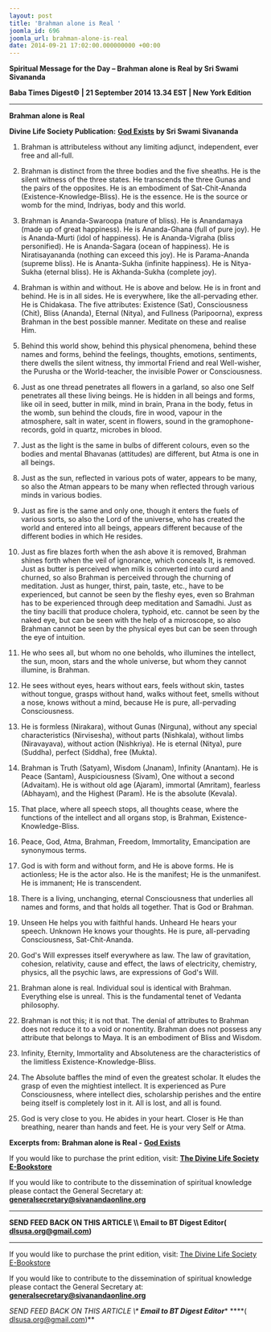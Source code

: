 ```yaml
---
layout: post
title: 'Brahman alone is Real '
joomla_id: 696
joomla_url: brahman-alone-is-real
date: 2014-09-21 17:02:00.000000000 +00:00
---
```

  

















































**Spiritual Message for the Day – Brahman alone is Real by Sri Swami Sivananda**

**Baba Times Digest© | 21 September 2014 13.34 EST | New York Edition**

* * *  


**Brahman alone is Real**

**Divine Life Society Publication:** [**God Exists**](http://www.dlshq.org/download/god_exists.htm#_VPID_20) **by Sri Swami Sivananda**

1. Brahman is attributeless without any limiting adjunct, independent, ever free and all-full.

2. Brahman is distinct from the three bodies and the five sheaths. He is the silent witness of the three states. He transcends the three Gunas and the pairs of the opposites. He is an embodiment of Sat-Chit-Ananda (Existence-Knowledge-Bliss). He is the essence. He is the source or womb for the mind, Indriyas, body and this world.

3. Brahman is Ananda-Swaroopa (nature of bliss). He is Anandamaya (made up of great happiness). He is Ananda-Ghana (full of pure joy). He is Ananda-Murti (idol of happiness). He is Ananda-Vigraha (bliss personified). He is Ananda-Sagara (ocean of happiness). He is Niratisayananda (nothing can exceed this joy). He is Parama-Ananda (supreme bliss). He is Ananta-Sukha (infinite happiness). He is Nitya-Sukha (eternal bliss). He is Akhanda-Sukha (complete joy).

4. Brahman is within and without. He is above and below. He is in front and behind. He is in all sides. He is everywhere, like the all-pervading ether. He is Chidakasa. The five attributes: Existence (Sat), Consciousness (Chit), Bliss (Ananda), Eternal (Nitya), and Fullness (Paripoorna), express Brahman in the best possible manner. Meditate on these and realise Him.

5. Behind this world show, behind this physical phenomena, behind these names and forms, behind the feelings, thoughts, emotions, sentiments, there dwells the silent witness, thy immortal Friend and real Well-wisher, the Purusha or the World-teacher, the invisible Power or Consciousness.

6. Just as one thread penetrates all flowers in a garland, so also one Self penetrates all these living beings. He is hidden in all beings and forms, like oil in seed, butter in milk, mind in brain, Prana in the body, fetus in the womb, sun behind the clouds, fire in wood, vapour in the atmosphere, salt in water, scent in flowers, sound in the gramophone-records, gold in quartz, microbes in blood.

7. Just as the light is the same in bulbs of different colours, even so the bodies and mental Bhavanas (attitudes) are different, but Atma is one in all beings.

8. Just as the sun, reflected in various pots of water, appears to be many, so also the Atman appears to be many when reflected through various minds in various bodies.

9. Just as fire is the same and only one, though it enters the fuels of various sorts, so also the Lord of the universe, who has created the world and entered into all beings, appears different because of the different bodies in which He resides.

10. Just as fire blazes forth when the ash above it is removed, Brahman shines forth when the veil of ignorance, which conceals It, is removed. Just as butter is perceived when milk is converted into curd and churned, so also Brahman is perceived through the churning of meditation. Just as hunger, thirst, pain, taste, etc., have to be experienced, but cannot be seen by the fleshy eyes, even so Brahman has to be experienced through deep meditation and Samadhi. Just as the tiny bacilli that produce cholera, typhoid, etc. cannot be seen by the naked eye, but can be seen with the help of a microscope, so also Brahman cannot be seen by the physical eyes but can be seen through the eye of intuition.

11. He who sees all, but whom no one beholds, who illumines the intellect, the sun, moon, stars and the whole universe, but whom they cannot illumine, is Brahman.

12. He sees without eyes, hears without ears, feels without skin, tastes without tongue, grasps without hand, walks without feet, smells without a nose, knows without a mind, because He is pure, all-pervading Consciousness.

13. He is formless (Nirakara), without Gunas (Nirguna), without any special characteristics (Nirvisesha), without parts (Nishkala), without limbs (Niravayava), without action (Nishkriya). He is eternal (Nitya), pure (Suddha), perfect (Siddha), free (Mukta).

14. Brahman is Truth (Satyam), Wisdom (Jnanam), Infinity (Anantam). He is Peace (Santam), Auspiciousness (Sivam), One without a second (Advaitam). He is without old age (Ajaram), immortal (Amritam), fearless (Abhayam), and the Highest (Param). He is the absolute (Kevala).

15. That place, where all speech stops, all thoughts cease, where the functions of the intellect and all organs stop, is Brahman, Existence-Knowledge-Bliss.

16. Peace, God, Atma, Brahman, Freedom, Immortality, Emancipation are synonymous terms.

17. God is with form and without form, and He is above forms. He is actionless; He is the actor also. He is the manifest; He is the unmanifest. He is immanent; He is transcendent.

18. There is a living, unchanging, eternal Consciousness that underlies all names and forms, and that holds all together. That is God or Brahman.

19. Unseen He helps you with faithful hands. Unheard He hears your speech. Unknown He knows your thoughts. He is pure, all-pervading Consciousness, Sat-Chit-Ananda.

20. God's Will expresses itself everywhere as law. The law of gravitation, cohesion, relativity, cause and effect, the laws of electricity, chemistry, physics, all the psychic laws, are expressions of God's Will.

21. Brahman alone is real. Individual soul is identical with Brahman. Everything else is unreal. This is the fundamental tenet of Vedanta philosophy.

22. Brahman is not this; it is not that. The denial of attributes to Brahman does not reduce it to a void or nonentity. Brahman does not possess any attribute that belongs to Maya. It is an embodiment of Bliss and Wisdom.

23. Infinity, Eternity, Immortality and Absoluteness are the characteristics of the limitless Existence-Knowledge-Bliss.

24. The Absolute baffles the mind of even the greatest scholar. It eludes the grasp of even the mightiest intellect. It is experienced as Pure Consciousness, where intellect dies, scholarship perishes and the entire being itself is completely lost in it. All is lost, and all is found.

25. God is very close to you. He abides in your heart. Closer is He than breathing, nearer than hands and feet. He is your very Self or Atma.

**Excerpts from:**  **Brahman alone is Real -** [**God Exists**](http://www.dlshq.org/download/god_exists.htm#_VPID_20)

If you would like to purchase the print edition, visit: **[The Divine Life Society E-Bookstore](http://www.dlshq.org/download/download.htm)**

If you would like to contribute to the dissemination of spiritual knowledge please contact the General Secretary at: [](mailto:%20%3Cscript%20type=%27text/javascript%27%3E%20%3C%21--%20var%20prefix%20=%20%27ma%27%20+%20%27il%27%20+%20%27to%27;%20var%20path%20=%20%27hr%27%20+%20%27ef%27%20+%20%27=%27;%20var%20addy57016%20=%20%27generalsecretary%27%20+%20%27@%27;%20addy57016%20=%20addy57016%20+%20%27sivanandaonline%27%20+%20%27.%27%20+%20%27org%27;%20document.write%28%27%3Ca%20%27%20+%20path%20+%20%27%5C%27%27%20+%20prefix%20+%20%27:%27%20+%20addy57016%20+%20%27%5C%27%3E%27%29;%20document.write%28addy57016%29;%20document.write%28%27%3C%5C/a%3E%27%29;%20//--%3E%5Cn%20%3C/script%3E%3Cscript%20type=%27text/javascript%27%3E%20%3C%21--%20document.write%28%27%3Cspan%20style=%5C%27display:%20none;%5C%27%3E%27%29;%20//--%3E%20%3C/script%3EThis%20email%20address%20is%20being%20protected%20from%20spambots.%20You%20need%20JavaScript%20enabled%20to%20view%20it.%20%3Cscript%20type=%27text/javascript%27%3E%20%3C%21--%20document.write%28%27%3C/%27%29;%20document.write%28%27span%3E%27%29;%20//--%3E%20%3C/script%3E?subject=Contribution%20to%20Dissemination%20of%20Spiritual%20Knowledge) **generalsecretary@sivanandaonline.org**

****

**SEND FEED BACK ON THIS ARTICLE \\\ Email to BT Digest Editor[](mailto:%20%3Cscript%20type=%27text/javascript%27%3E%20%3C%21--%20var%20prefix%20=%20%27ma%27%20+%20%27il%27%20+%20%27to%27;%20var%20path%20=%20%27hr%27%20+%20%27ef%27%20+%20%27=%27;%20var%20addy72654%20=%20%27dlsusa.org%27%20+%20%27@%27;%20addy72654%20=%20addy72654%20+%20%27gmail%27%20+%20%27.%27%20+%20%27com%27;%20document.write%28%27%3Ca%20%27%20+%20path%20+%20%27%5C%27%27%20+%20prefix%20+%20%27:%27%20+%20addy72654%20+%20%27%5C%27%3E%27%29;%20document.write%28addy72654%29;%20document.write%28%27%3C%5C/a%3E%27%29;%20//--%3E%5Cn%20%3C/script%3E%3Cscript%20type=%27text/javascript%27%3E%20%3C%21--%20document.write%28%27%3Cspan%20style=%5C%27display:%20none;%5C%27%3E%27%29;%20//--%3E%20%3C/script%3EThis%20email%20address%20is%20being%20protected%20from%20spambots.%20You%20need%20JavaScript%20enabled%20to%20view%20it.%20%3Cscript%20type=%27text/javascript%27%3E%20%3C%21--%20document.write%28%27%3C/%27%29;%20document.write%28%27span%3E%27%29;%20//--%3E%20%3C/script%3E?subject=DLS%20Posts)( [dlsusa.org@gmail.com](mailto:dlsusa.org@gmail.com))**



* * *



  

If you would like to purchase the print edition, visit: [The Divine Life Society E-Bookstore](http://www.dlshq.org/download/download.htm)

If you would like to contribute to the dissemination of spiritual knowledge please contact the General Secretary at: **[generalsecretary@sivanandaonline.org](mailto:generalsecretary@sivanandaonline.org)**

**SEND FEED BACK ON THIS ARTICLE \\\**  **Email to BT Digest Editor**** [](mailto:%20%3Cscript%20type=%27text/javascript%27%3E%20%3C%21--%20var%20prefix%20=%20%27ma%27%20+%20%27il%27%20+%20%27to%27;%20var%20path%20=%20%27hr%27%20+%20%27ef%27%20+%20%27=%27;%20var%20addy72654%20=%20%27dlsusa.org%27%20+%20%27@%27;%20addy72654%20=%20addy72654%20+%20%27gmail%27%20+%20%27.%27%20+%20%27com%27;%20document.write%28%27%3Ca%20%27%20+%20path%20+%20%27%5C%27%27%20+%20prefix%20+%20%27:%27%20+%20addy72654%20+%20%27%5C%27%3E%27%29;%20document.write%28addy72654%29;%20document.write%28%27%3C%5C/a%3E%27%29;%20//--%3E%5Cn%20%3C/script%3E%3Cscript%20type=%27text/javascript%27%3E%20%3C%21--%20document.write%28%27%3Cspan%20style=%5C%27display:%20none;%5C%27%3E%27%29;%20//--%3E%20%3C/script%3EThis%20email%20address%20is%20being%20protected%20from%20spambots.%20You%20need%20JavaScript%20enabled%20to%20view%20it.%20%3Cscript%20type=%27text/javascript%27%3E%20%3C%21--%20document.write%28%27%3C/%27%29;%20document.write%28%27span%3E%27%29;%20//--%3E%20%3C/script%3E?subject=DLS%20Posts)****( [dlsusa.org@gmail.com](mailto:dlsusa.org@gmail.com))**  

